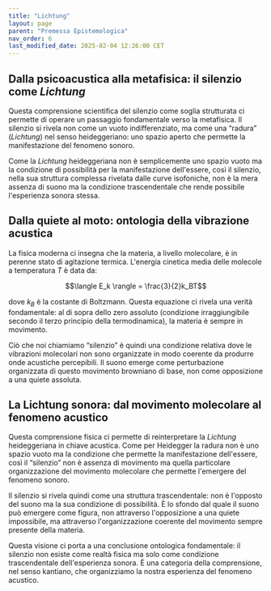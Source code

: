 ```yaml
---
title: "Lichtung"
layout: page
parent: "Premessa Epistemologica"
nav_order: 6
last_modified_date: 2025-02-04 12:26:00 CET
---
```


## Dalla psicoacustica alla metafisica: il silenzio come *Lichtung*

Questa comprensione scientifica del silenzio come soglia strutturata ci
permette di operare un passaggio fondamentale verso la metafisica. Il
silenzio si rivela non come un vuoto indifferenziato, ma come una
“radura” (*Lichtung*) nel senso heideggeriano: uno spazio aperto che
permette la manifestazione del fenomeno sonoro.

Come la *Lichtung* heideggeriana non è semplicemente uno spazio vuoto ma
la condizione di possibilità per la manifestazione dell'essere, così il
silenzio, nella sua struttura complessa rivelata dalle curve isofoniche,
non è la mera assenza di suono ma la condizione trascendentale che rende
possibile l'esperienza sonora stessa.

## Dalla quiete al moto: ontologia della vibrazione acustica

La fisica moderna ci insegna che la materia, a livello molecolare, è in
perenne stato di agitazione termica. L'energia cinetica media delle
molecole a temperatura $T$ è data da:

$$\langle E_k \rangle = \frac{3}{2}k_BT$$

dove $k_B$ è la costante di Boltzmann. Questa equazione ci rivela una
verità fondamentale: al di sopra dello zero assoluto (condizione
irraggiungibile secondo il terzo principio della termodinamica), la
materia è sempre in movimento.

Ciò che noi chiamiamo “silenzio” è quindi una condizione relativa dove
le vibrazioni molecolari non sono organizzate in modo coerente da
produrre onde acustiche percepibili. Il suono emerge come perturbazione
organizzata di questo movimento browniano di base, non come opposizione
a una quiete assoluta.

## La Lichtung sonora: dal movimento molecolare al fenomeno acustico

Questa comprensione fisica ci permette di reinterpretare la *Lichtung*
heideggeriana in chiave acustica. Come per Heidegger la radura non è uno
spazio vuoto ma la condizione che permette la manifestazione
dell'essere, così il “silenzio” non è assenza di movimento ma quella
particolare organizzazione del movimento molecolare che permette
l'emergere del fenomeno sonoro.

Il silenzio si rivela quindi come una struttura trascendentale: non è
l'opposto del suono ma la sua condizione di possibilità. È lo sfondo dal
quale il suono può emergere come figura, non attraverso l'opposizione a
una quiete impossibile, ma attraverso l'organizzazione coerente del
movimento sempre presente della materia.

Questa visione ci porta a una conclusione ontologica fondamentale: il
silenzio non esiste come realtà fisica ma solo come condizione
trascendentale dell'esperienza sonora. È una categoria della
comprensione, nel senso kantiano, che organizziamo la nostra esperienza
del fenomeno acustico.
